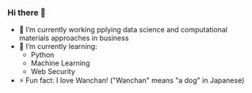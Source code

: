 ### Hi there 👋

- 🔭 I’m currently working pplying data science and computational materials approaches in business
- 🌱 I’m currently learning:
  - Python
  - Machine Learning
  - Web Security
- ⚡ Fun fact: I love Wanchan! ("Wanchan" means "a dog" in Japanese)

